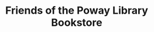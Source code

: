 ---
title: "Friends of the Poway Library Bookstore"
url: /poway/friends-of-the-poway-library-bookstore/
shop: books
---